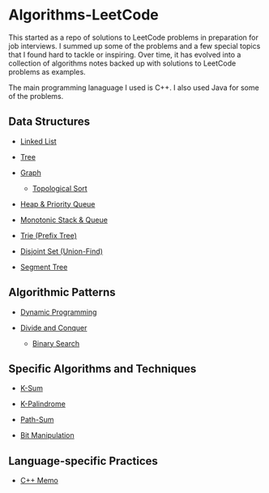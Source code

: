 # Algorithms-LeetCode

This started as a repo of solutions to LeetCode problems in preparation for job interviews. I summed up some of the problems and a few special topics that I found hard to tackle or inspiring. Over time, it has evolved into a collection of algorithms notes backed up with solutions to LeetCode problems as examples.

The main programming lanaguage I used is C++. I also used Java for some of the problems.

## Data Structures

* [Linked List](Topics/Linked-List.md)

* [Tree](Topics/Tree.md)

* [Graph](Topics/Graph.md)
  * [Topological Sort](Topics/Topological-Sort.md)

* [Heap & Priority Queue](Topics/Heap-&-Priority-Queue.md)

* [Monotonic Stack & Queue](Topics/Monotonic-Stack-&-Queue.md)

* [Trie (Prefix Tree)](Topics/Trie.md)

* [Disjoint Set (Union-Find)](Topics/Disjoint-Set.md)

* [Segment Tree](Topics/Segment-Tree.md)

## Algorithmic Patterns

* [Dynamic Programming](Topics/Dynamic-Programming.md)

* [Divide and Conquer](Topics/Divide-and-Conquer.md)
  * [Binary Search](Topics/Binary-Search.md)

## Specific Algorithms and Techniques

* [K-Sum](Topics/K-Sum.md)

* [K-Palindrome](Topics/K-Palindrome.md)

* [Path-Sum](Topics/Path-Sum.md)

* [Bit Manipulation](Topics/Bit-Manipulation.md)

## Language-specific Practices

* [C++ Memo](Topics/C++-Memo.md)
